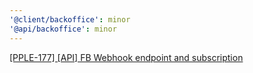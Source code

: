 ```yaml
---
'@client/backoffice': minor
'@api/backoffice': minor
---
```


[[PPLE-177] [API] FB Webhook endpoint and subscription](https://linear.app/snts/issue/PPLE-177/api-fb-webhook-endpoint-and-subscription)
